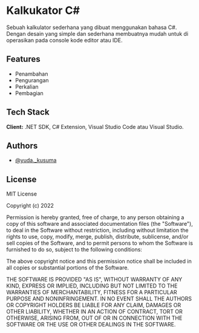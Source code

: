 
# Kalkukator C#

Sebuah kalkulator sederhana yang dibuat menggunakan bahasa C#. Dengan desain yang simple dan sederhana membuatnya mudah untuk di operasikan pada console kode editor atau IDE.

## Features

- Penambahan
- Pengurangan
- Perkalian
- Pembagian


## Tech Stack

**Client:** .NET SDK, C# Extension, Visual Studio Code atau Visual Studio.

## Authors

- [@yuda._kusuma](https://www.instagram.com/yuda._kusuma/)


## License

MIT License

Copyright (c) 2022

Permission is hereby granted, free of charge, to any person obtaining a copy
of this software and associated documentation files (the "Software"), to deal
in the Software without restriction, including without limitation the rights
to use, copy, modify, merge, publish, distribute, sublicense, and/or sell
copies of the Software, and to permit persons to whom the Software is
furnished to do so, subject to the following conditions:

The above copyright notice and this permission notice shall be included in all
copies or substantial portions of the Software.

THE SOFTWARE IS PROVIDED "AS IS", WITHOUT WARRANTY OF ANY KIND, EXPRESS OR
IMPLIED, INCLUDING BUT NOT LIMITED TO THE WARRANTIES OF MERCHANTABILITY,
FITNESS FOR A PARTICULAR PURPOSE AND NONINFRINGEMENT. IN NO EVENT SHALL THE
AUTHORS OR COPYRIGHT HOLDERS BE LIABLE FOR ANY CLAIM, DAMAGES OR OTHER
LIABILITY, WHETHER IN AN ACTION OF CONTRACT, TORT OR OTHERWISE, ARISING FROM,
OUT OF OR IN CONNECTION WITH THE SOFTWARE OR THE USE OR OTHER DEALINGS IN THE
SOFTWARE.
